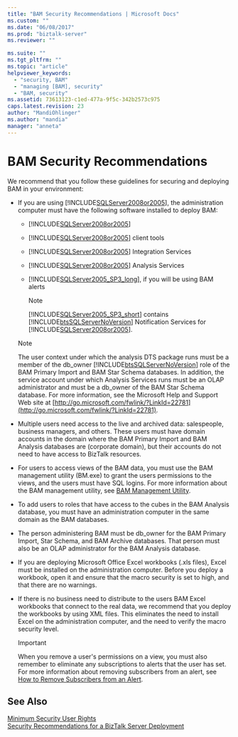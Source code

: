 ```yaml
---
title: "BAM Security Recommendations | Microsoft Docs"
ms.custom: ""
ms.date: "06/08/2017"
ms.prod: "biztalk-server"
ms.reviewer: ""

ms.suite: ""
ms.tgt_pltfrm: ""
ms.topic: "article"
helpviewer_keywords: 
  - "security, BAM"
  - "managing [BAM], security"
  - "BAM, security"
ms.assetid: 73613123-c1ed-477a-9f5c-342b2573c975
caps.latest.revision: 23
author: "MandiOhlinger"
ms.author: "mandia"
manager: "anneta"
---
```

# BAM Security Recommendations
We recommend that you follow these guidelines for securing and deploying BAM in your environment:  
  
-   If you are using [!INCLUDE[SQLServer2008or2005](../includes/sqlserver2008or2005-md.md)], the administration computer must have the following software installed to deploy BAM:  
  
    -   [!INCLUDE[SQLServer2008or2005](../includes/sqlserver2008or2005-md.md)]  
  
    -   [!INCLUDE[SQLServer2008or2005](../includes/sqlserver2008or2005-md.md)] client tools  
  
    -   [!INCLUDE[SQLServer2008or2005](../includes/sqlserver2008or2005-md.md)] Integration Services  
  
    -   [!INCLUDE[SQLServer2008or2005](../includes/sqlserver2008or2005-md.md)] Analysis Services  
  
    -   [!INCLUDE[SQLServer2005_SP3_long](../includes/sqlserver2005-sp3-long-md.md)], if you will be using BAM alerts  
  
        > [!NOTE]
        >  [!INCLUDE[SQLServer2005_SP3_short](../includes/sqlserver2005-sp3-short-md.md)] contains [!INCLUDE[btsSQLServerNoVersion](../includes/btssqlservernoversion-md.md)] Notification Services for [!INCLUDE[SQLServer2008or2005](../includes/sqlserver2008or2005-md.md)].  
  
    > [!NOTE]
    >  The user context under which the analysis DTS package runs must be a member of the db_owner [!INCLUDE[btsSQLServerNoVersion](../includes/btssqlservernoversion-md.md)] role of the BAM Primary Import and BAM Star Schema databases. In addition, the service account under which Analysis Services runs must be an OLAP administrator and must be a db_owner of the BAM Star Schema database. For more information, see the Microsoft Help and Support Web site at [http://go.microsoft.com/fwlink/?LinkId=22781](http://go.microsoft.com/fwlink/?LinkId=22781).  
  
-   Multiple users need access to the live and archived data: salespeople, business managers, and others. These users must have domain accounts in the domain where the BAM Primary Import and BAM Analysis databases are (corporate domain), but their accounts do not need to have access to BizTalk resources.  
  
-   For users to access views of the BAM data, you must use the BAM management utility (BM.exe) to grant the users permissions to the views, and the users must have SQL logins. For more information about the BAM management utility, see [BAM Management Utility](../core/bam-management-utility.md).  
  
-   To add users to roles that have access to the cubes in the BAM Analysis database, you must have an administration computer in the same domain as the BAM databases.  
  
-   The person administering BAM must be db_owner for the BAM Primary Import, Star Schema, and BAM Archive databases. That person must also be an OLAP administrator for the BAM Analysis database.  
  
-   If you are deploying Microsoft Office Excel workbooks (.xls files), Excel must be installed on the administration computer. Before you deploy a workbook, open it and ensure that the macro security is set to high, and that there are no warnings.  
  
-   If there is no business need to distribute to the users BAM Excel workbooks that connect to the real data, we recommend that you deploy the workbooks by using XML files. This eliminates the need to install Excel on the administration computer, and the need to verify the macro security level.  
  
    > [!IMPORTANT]
    >  When you remove a user's permissions on a view, you must also remember to eliminate any subscriptions to alerts that the user has set. For more information about removing subscribers from an alert, see [How to Remove Subscribers from an Alert](../core/how-to-remove-subscribers-from-an-alert.md).  
  
## See Also  
 [Minimum Security User Rights](../core/minimum-security-user-rights.md)   
 [Security Recommendations for a BizTalk Server Deployment](../core/security-recommendations-for-a-biztalk-server-deployment.md)